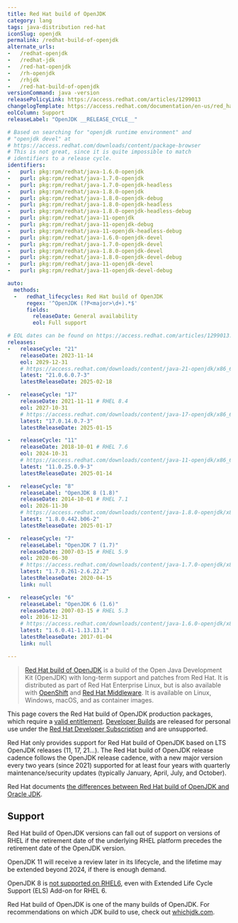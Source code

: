 ```yaml
---
title: Red Hat build of OpenJDK
category: lang
tags: java-distribution red-hat
iconSlug: openjdk
permalink: /redhat-build-of-openjdk
alternate_urls:
-   /redhat-openjdk
-   /redhat-jdk
-   /red-hat-openjdk
-   /rh-openjdk
-   /rhjdk
-   /red-hat-build-of-openjdk
versionCommand: java -version
releasePolicyLink: https://access.redhat.com/articles/1299013
changelogTemplate: https://access.redhat.com/documentation/en-us/red_hat_build_of_openjdk/__RELEASE_CYCLE__
eolColumn: Support
releaseLabel: "OpenJDK __RELEASE_CYCLE__"

# Based on searching for "openjdk runtime environment" and
# "openjdk devel" at
# https://access.redhat.com/downloads/content/package-browser
# This is not great, since it is quite impossible to match
# identifiers to a release cycle.
identifiers:
-   purl: pkg:rpm/redhat/java-1.6.0-openjdk
-   purl: pkg:rpm/redhat/java-1.7.0-openjdk
-   purl: pkg:rpm/redhat/java-1.7.0-openjdk-headless
-   purl: pkg:rpm/redhat/java-1.8.0-openjdk
-   purl: pkg:rpm/redhat/java-1.8.0-openjdk-debug
-   purl: pkg:rpm/redhat/java-1.8.0-openjdk-headless
-   purl: pkg:rpm/redhat/java-1.8.0-openjdk-headless-debug
-   purl: pkg:rpm/redhat/java-11-openjdk
-   purl: pkg:rpm/redhat/java-11-openjdk-debug
-   purl: pkg:rpm/redhat/java-11-openjdk-headless-debug
-   purl: pkg:rpm/redhat/java-1.6.0-openjdk-devel
-   purl: pkg:rpm/redhat/java-1.7.0-openjdk-devel
-   purl: pkg:rpm/redhat/java-1.8.0-openjdk-devel
-   purl: pkg:rpm/redhat/java-1.8.0-openjdk-devel-debug
-   purl: pkg:rpm/redhat/java-11-openjdk-devel
-   purl: pkg:rpm/redhat/java-11-openjdk-devel-debug

auto:
  methods:
  -   redhat_lifecycles: Red Hat build of OpenJDK
      regex: '^OpenJDK (?P<major>\d+).*$'
      fields:
        releaseDate: General availability
        eol: Full support

# EOL dates can be found on https://access.redhat.com/articles/1299013.
releases:
-   releaseCycle: "21"
    releaseDate: 2023-11-14
    eol: 2029-12-31
    # https://access.redhat.com/downloads/content/java-21-openjdk/x86_64/package-latest
    latest: "21.0.6.0.7-3"
    latestReleaseDate: 2025-02-18

-   releaseCycle: "17"
    releaseDate: 2021-11-11 # RHEL 8.4
    eol: 2027-10-31
    # https://access.redhat.com/downloads/content/java-17-openjdk/x86_64/package-latest
    latest: "17.0.14.0.7-3"
    latestReleaseDate: 2025-01-15

-   releaseCycle: "11"
    releaseDate: 2018-10-01 # RHEL 7.6
    eol: 2024-10-31
    # https://access.redhat.com/downloads/content/java-11-openjdk/x86_64/package-latest
    latest: "11.0.25.0.9-3"
    latestReleaseDate: 2025-01-14

-   releaseCycle: "8"
    releaseLabel: "OpenJDK 8 (1.8)"
    releaseDate: 2014-10-01 # RHEL 7.1
    eol: 2026-11-30
    # https://access.redhat.com/downloads/content/java-1.8.0-openjdk/x86_64/package-latest
    latest: "1.8.0.442.b06-2"
    latestReleaseDate: 2025-01-17

-   releaseCycle: "7"
    releaseLabel: "OpenJDK 7 (1.7)"
    releaseDate: 2007-03-15 # RHEL 5.9
    eol: 2020-06-30
    # https://access.redhat.com/downloads/content/java-1.7.0-openjdk/x86_64/package-latest
    latest: "1.7.0.261-2.6.22.2"
    latestReleaseDate: 2020-04-15
    link: null

-   releaseCycle: "6"
    releaseLabel: "OpenJDK 6 (1.6)"
    releaseDate: 2007-03-15 # RHEL 5.3
    eol: 2016-12-31
    # https://access.redhat.com/downloads/content/java-1.6.0-openjdk/x86_64/package-latest
    latest: "1.6.0.41-1.13.13.1"
    latestReleaseDate: 2017-01-04
    link: null

---
```


> [Red Hat build of OpenJDK](https://access.redhat.com/products/openjdk/) is a build of the Open
> Java Development Kit (OpenJDK) with long-term support and patches from Red Hat. It is distributed
> as part of Red Hat Enterprise Linux, but is also available with [OpenShift](https://www.redhat.com/en/technologies/cloud-computing/openshift)
> and [Red Hat Middleware](https://developers.redhat.com/middleware). It is available on Linux,
> Windows, macOS, and as container images.

This page covers the Red Hat build of OpenJDK production packages, which require a
[valid entitlement](https://access.redhat.com/articles/1299013#OpenJDK_Entitlements).
[Developer Builds](https://developers.redhat.com/products/openjdk/download) are released
for personal use under the [Red Hat Developer Subscription](https://developers.redhat.com/terms-and-conditions)
and are unsupported.

Red Hat only provides support for Red Hat build of OpenJDK based on LTS
OpenJDK releases (11, 17, 21…). The Red Hat build of OpenJDK release
cadence follows the OpenJDK release cadence, with a new major version every
two years (since 2021) supported for at least four years with quarterly
maintenance/security updates (typically January, April, July, and October).

Red Hat documents [the differences between Red Hat build of OpenJDK and Oracle JDK](https://access.redhat.com/solutions/2489791).

## Support

Red Hat build of OpenJDK versions can fall out of support on versions of
RHEL if the retirement date of the underlying RHEL platform precedes the
retirement date of the OpenJDK version.

OpenJDK 11 will receive a review later in its lifecycle, and the lifetime may be extended beyond
2024, if there is enough demand.

OpenJDK 8 is [not supported on RHEL6](https://access.redhat.com/articles/4997301), even with
Extended Life Cycle Support (ELS) Add-on for RHEL 6.

Red Hat build of OpenJDK is one of the many builds of OpenJDK. For
recommendations on which JDK build to use, check out [whichjdk.com](https://whichjdk.com/#red-hat-openjdk).
